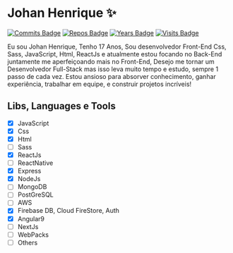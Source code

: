 # Johan Henrique :sparkles:

[![Commits Badge](https://badges.pufler.dev/commits/weekly/JohanDev6)](https://badges.pufler.dev)
[![Repos Badge](https://badges.pufler.dev/repos/JohanDev6)](https://badges.pufler.dev)
[![Years Badge](https://badges.pufler.dev/years/JohanDev6)](https://badges.pufler.dev)
[![Visits Badge](https://badges.pufler.dev/visits/JohanDev6/JohanDev6)](https://badges.pufler.dev)


Eu sou Johan Henrique, Tenho 17 Anos, Sou desenvolvedor Front-End Css, Sass, JavaScript, Html, ReactJs e atualmente estou focando no Back-End juntamente me aperfeiçoando mais no Front-End, Desejo me tornar um Desenvolvedor Full-Stack mas isso leva muito tempo e estudo, sempre 1 passo de cada vez. Estou ansioso para absorver conhecimento, ganhar experiência, trabalhar em equipe, e construir projetos incríveis!


## Libs, Languages e Tools

 - [x] JavaScript
 - [x] Css 
 - [x] Html
 - [ ] Sass
 - [x] ReactJs
 - [ ] ReactNative
 - [x] Express
 - [x] NodeJs
 - [ ] MongoDB
 - [ ] PostGreSQL
 - [ ] AWS
 - [x] Firebase DB, Cloud FireStore, Auth
 - [x] Angular9
 - [ ] NextJs
 - [ ] WebPacks
 - [ ] Others
